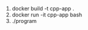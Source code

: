 <!-- cara menjalankan aplikasi di docker -->

1. docker build -t cpp-app .
2. docker run -it cpp-app bash
3. ./program
